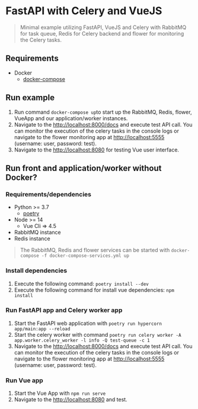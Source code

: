 # FastAPI with Celery and VueJS

> Minimal example utilizing FastAPI, VueJS and Celery with RabbitMQ for task queue, Redis for Celery backend and flower for monitoring the Celery tasks.

## Requirements

- Docker
  - [docker-compose](https://docs.docker.com/compose/install/)

## Run example

1. Run command ```docker-compose up```to start up the RabbitMQ, Redis, flower, VueApp and our application/worker instances.
2. Navigate to the [http://localhost:8000/docs](http://localhost:8000/docs) and execute test API call. You can monitor the execution of the celery tasks in the console logs or navigate to the flower monitoring app at [http://localhost:5555](http://localhost:5555) (username: user, password: test).
3. Navigate to the [http://localhost:8080](http://localhost:8080) for testing Vue user interface.

## Run front and application/worker without Docker?

### Requirements/dependencies

- Python >= 3.7
  - [poetry](https://python-poetry.org/docs/#installation)
- Node >= 14 
  - Vue Cli => 4.5
- RabbitMQ instance
- Redis instance

> The RabbitMQ, Redis and flower services can be started with ```docker-compose -f docker-compose-services.yml up```

### Install dependencies

1. Execute the following command: ```poetry install --dev```
2. Execute the following command for install vue dependencies: ```npm install```

### Run FastAPI app and Celery worker app

1. Start the FastAPI web application with ```poetry run hypercorn app/main:app --reload```
2. Start the celery worker with command ```poetry run celery worker -A app.worker.celery_worker -l info -Q test-queue -c 1```
3. Navigate to the [http://localhost:8000/docs](http://localhost:8000/docs) and execute test API call. You can monitor the execution of the celery tasks in the console logs or navigate to the flower monitoring app at [http://localhost:5555](http://localhost:5555) (username: user, password: test).

### Run Vue app

1. Start the Vue App with ```npm run serve```
2. Navigate to the [http://localhost:8080](http://localhost:8080) and test.